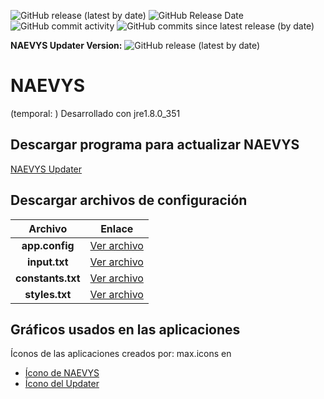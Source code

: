 ![GitHub release (latest by date)](https://img.shields.io/github/v/release/christopher-pedraza/NAEVYS)
![GitHub Release Date](https://img.shields.io/github/release-date/christopher-pedraza/NAEVYS?color=c77546)
![GitHub commit activity](https://img.shields.io/github/commit-activity/m/christopher-pedraza/NAEVYS?color=489c5e)
![GitHub commits since latest release (by date)](https://img.shields.io/github/commits-since/christopher-pedraza/NAEVYS/latest?color=338f86)

**NAEVYS Updater Version:** 
![GitHub release (latest by date)](https://img.shields.io/github/v/release/christopher-pedraza/NAEVYS-updater)

# NAEVYS

(temporal: ) Desarrollado con jre1.8.0_351

## Descargar programa para actualizar NAEVYS
[NAEVYS Updater](https://github.com/christopher-pedraza/NAEVYS-updater/releases/latest)


## Descargar archivos de configuración
| Archivo | Enlace |
| :---: | :---: |
| **app.config** | [Ver archivo](code/app.config) |
| **input.txt** | [Ver archivo](code/input.txt) |
| **constants.txt** | [Ver archivo](code/constants.txt) |
| **styles.txt** | [Ver archivo](code/styles.txt) |


## Gráficos usados en las aplicaciones
Íconos de las aplicaciones creados por: max.icons en 
- [Ícono de NAEVYS](https://www.flaticon.com/free-icon/fire_3426127)
- [Ícono del Updater](https://www.flaticon.com/free-icon/lightning_3426160)
